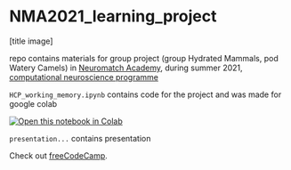 # NMA2021_learning_project

[title image]

repo contains materials for group project (group Hydrated Mammals, pod Watery Camels) in [Neuromatch Academy](https://portal.neuromatchacademy.org/), during summer 2021, [computational neuroscience programme](https://compneuro.neuromatch.io/)

`HCP_working_memory.ipynb` contains code for the project and was made for google colab

<a href="https://colab.research.google.com/github/zudanievil/NMA2021_learning_project/blob/main/HCP_working_memory.ipynb" target="_parent"><img src="https://colab.research.google.com/assets/colab-badge.svg" alt="Open this notebook in Colab"/></a>

`presentation...` contains presentation <p>Check out <a href="https://raw.githubusercontent.com/zudanievil/NMA2021_learning_project/main/HCP_working_memory.html" target="_blank" rel="noopener noreferrer">freeCodeCamp</a>.</p>
